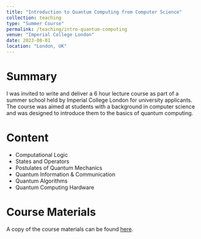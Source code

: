 ```yaml
---
title: "Introduction to Quantum Computing from Computer Science"
collection: teaching
type: "Summer Course"
permalink: /teaching/intro-quantum-computing
venue: "Imperial College London"
date: 2023-08-01
location: "London, UK"
---
```


Summary
======
I was invited to write and deliver a 6 hour lecture course as part of a summer school held by Imperial College London for university applicants. The course was aimed at students with a background in computer science and was designed to introduce them to the basics of quantum computing.

Content
======
- Computational Logic
- States and Operators
- Postulates of Quantum Mechanics
- Quantum Information & Communication
- Quantum Algorithms
- Quantum Computing Hardware

Course Materials
======
A copy of the course materials can be found [here](/files/Intro_to_QC_from_CompSci.pdf).